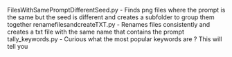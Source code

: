 FilesWithSamePromptDifferentSeed.py - Finds png files where the prompt is the same but the seed is different and creates a subfolder to group them together
renamefilesandcreateTXT.py - Renames files consistently and creates a txt file with the same name that contains the prompt
tally_keywords.py - Curious what the most popular keywords are ?  This will tell you
